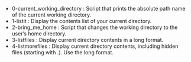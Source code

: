 - 0-current_working_directory : Script that prints the absolute path name of the current working directory. 
- 1-listit : Display the contents list of your current directory.
- 2-bring_me_home : Script that changes the working directory to the user’s home directory.
- 3-listfiles : Display current directory contents in a long format.
- 4-listmorefiles : Display current directory contents, including hidden files (starting with .). Use the long format.
